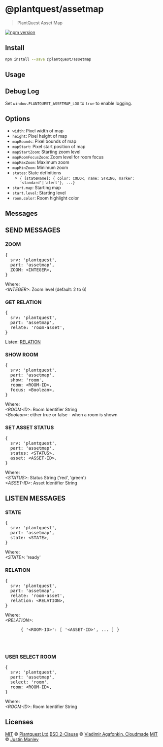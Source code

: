 # @plantquest/assetmap

> PlantQuest Asset Map

[![npm version](https://img.shields.io/npm/v/@plantquest/assetmap.svg)](https://www.npmjs.com/package/@plantquest/assetmap)

## Install

```bash
npm install --save @plantquest/assetmap
```

## Usage



## Debug Log

Set `window.PLANTQUEST_ASSETMAP_LOG` to `true` to enable logging.


## Options

* `width`: Pixel width of map
* `height`: Pixel height of map
* `mapBounds`: Pixel bounds of map
* `mapStart`: Pixel start position of map
* `mapStartZoom`: Starting zoom level
* `mapRoomFocusZoom`: Zoom level for room focus
* `mapMaxZoom`: Maximum zoom
* `mapMinZoom`: Minimum zoom
* `states`: State definitions
  * `{ [stateName]: { color: COLOR, name: STRING, marker: 'standard'|'alert'}, ...}`
* `start.map`: Starting map
* `start.level`: Starting level
* `room.color`: Room highlight color


## Messages

  <h2>SEND MESSAGES</h2>

  <h3>ZOOM</h3>
  <pre>
{
  srv: 'plantquest',
  part: 'assetmap',
  ZOOM: &lt;INTEGER&gt;,     
}</pre>
  <p>Where:<br>
    <i>&lt;INTEGER&gt;</i>: Zoom level (default: 2 to 6)<br>
  </p>


  <h3>GET RELATION</h3>
  <pre>
{
  srv: 'plantquest',
  part: 'assetmap',
  relate: 'room-asset',
}</pre>
  <p>Listen: <a href="#listen-relation">RELATION</a><br>
  </p>


  <h3>SHOW ROOM</h3>
  <pre>
{
  srv: 'plantquest',
  part: 'assetmap',
  show: 'room',
  room: &lt;ROOM-ID&gt;,
  focus: &lt;Boolean&gt;,   
}</pre>
  <p>Where:<br>
    <i>&lt;ROOM-ID&gt;</i>: Room Identifier String<br>
    <i>&lt;Boolean&gt;</i>: either true or false - when a room is shown<br>
  </p>


  <h3>SET ASSET STATUS</h3>
  <pre>
{
  srv: 'plantquest',
  part: 'assetmap',
  status: &lt;STATUS&gt;,
  asset: &lt;ASSET-ID&gt;,     
}</pre>
  <p>Where:<br>
    <i>&lt;STATUS&gt;</i>: Status String ('red', 'green')<br>
    <i>&lt;ASSET-ID&gt;</i>: Asset Identifier String<br>
  </p>

  
  
  <h2>LISTEN MESSAGES</h2>
   
  <h3>STATE</h3>
  <pre>
{
  srv: 'plantquest',
  part: 'assetmap',
  state: &lt;STATE&gt;,
}</pre>
  <p>Where:<br>
    <i>&lt;STATE&gt;</i>: 'ready'<br>
  </p>


  <a name="listen-relation"></a>
  <h3>RELATION</h3>
  <pre>
{
  srv: 'plantquest',
  part: 'assetmap',
  relate: 'room-asset',
  relation: &lt;RELATION&gt;,
}</pre>
  <p>Where:<br>
    <i>&lt;RELATION&gt;</i>:
    <pre>
      { '&lt;ROOM-ID&gt;': [ '&lt;ASSET-ID&gt;', ... ] }
    </pre>
    <br>
  </p>


  <h3>USER SELECT ROOM</h3>
  <pre>
{
  srv: 'plantquest',
  part: 'assetmap',
  select: 'room',
  room: &lt;ROOM-ID&gt;,     
}</pre>
  <p>Where:<br>
    <i>&lt;ROOM-ID&gt;</i>: Room Identifier String<br>
  </p>



## Licenses

[MIT](LICENSE) © [Plantquest Ltd](https://plantquest.com)
[BSD 2-Clause](LEAFLET-LICENSE) © [Vladimir Agafonkin, Cloudmade](https://leafletjs.com/)
[MIT](LICENSE) © [Justin Manley](https://github.com/Leaflet/Leaflet.toolbar)
